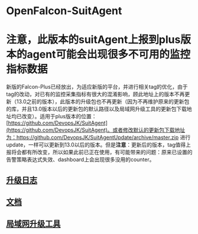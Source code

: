# OpenFalcon-SuitAgent

# 注意，此版本的suitAgent上报到plus版本的agent可能会出现很多不可用的监控指标数据

新版的Falcon-Plus已经放出，为适应新版的平台，并进行相关tag的优化，由于tag的改动，对已有的监控采集指标有很大的混淆影响，顾此地址上的版本不再更新（13.0之前的版本），此版本的升级包也不再更新（因为不再维护原来的更新包的库，并且13.0版本以后的更新包的默认路径以及局域网升级工具的更新包下载地址均已改变）。适用于plus版本的位置：[https://github.com/DevopsJK/SuitAgent](https://github.com/DevopsJK/SuitAgent)。或者修改默认的更新包下载地址为：https://github.com/DevopsJK/SuitAgentUpdate/archive/master.zip 进行update，一样可以更新到13.0以后的版本。但是**注意**：更新后的版本，tag值得上报将会都有所改变，所以如果此前已正在使用，有可能带来的问题：原来已设置的告警策略表达式失效、dashboard上会出现很多没用的counter。



## [升级日志](https://github.com/cqyijifu/OpenFalcon-SuitAgent/wiki/updateLog)
## [文档](https://github.com/cqyijifu/OpenFalcon-SuitAgent/wiki)
## [局域网升级工具](https://github.com/cqyijifu/SuitAgent-UpdateToole)
